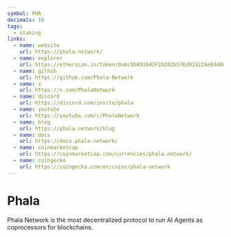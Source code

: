 ```yaml
---
symbol: PHA
decimals: 18
tags:
  - staking
links:
  - name: website
    url: https://phala.network/
  - name: explorer
    url: https://etherscan.io/token/0x6c5bA91642F10282b576d91922Ae6448C9d52f4E
  - name: github
    url: https://github.com/Phala-Network
  - name: x
    url: https://x.com/PhalaNetwork
  - name: discord
    url: https://discord.com/invite/phala
  - name: youtube
    url: https://youtube.com/c/PhalaNetwork
  - name: blog
    url: https://phala.network/blog
  - name: docs
    url: https://docs.phala.network/
  - name: coinmarketcap
    url: https://coinmarketcap.com/currencies/phala-network/
  - name: coingecko
    url: https://coingecko.com/en/coins/phala-network
---
```


# Phala

Phala Network is the most decentralized protocol to run AI Agents as coprocessors for blockchains.
